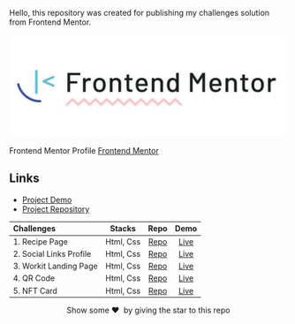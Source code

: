 Hello, this repository was created for publishing my challenges solution from Frontend Mentor.

<p align="center">  
<img src="images/frontend-mentor-logo.png"/>  
</p>

Frontend Mentor Profile [Frontend Mentor](https://www.frontendmentor.io/profile/KKajet)

## Links

- [Project Demo](https://main--frontend-mentor-kajet.netlify.app/)
- [Project Repository](https://github.com/KKajet/frontend-mentor)


| Challenges              |  Stacks   |                                           Repo                                           |                                  Demo                                  |
| :---------------------- | :-------: | :--------------------------------------------------------------------------------------: | :--------------------------------------------------------------------: |
| 1. Recipe Page          | Html, Css |        [Repo](https://github.com/KKajet/frontend-mentor/tree/main/fm-recipe-page)        |  [Live](https://frontend-mentor-kajet.netlify.app/fm-recipe-page/index.html)  |
| 2. Social Links Profile | Html, Css | [Repo](https://github.com/KKajet/frontend-mentor/tree/main/fm-social-links-profile-main) | [Live](https://frontend-mentor-kajet.netlify.app/fm-social-links-profile-main/index.html) |
| 3. Workit Landing Page | Html, Css | [Repo](https://github.com/KKajet/frontend-mentor/tree/main/fm-workit-landing-page) | [Live](https://frontend-mentor-kajet.netlify.app/fm-workit-landing-page/index.html) |
| 4. QR Code| Html, Css | [Repo](https://github.com/KKajet/frontend-mentor/tree/main/fm-qr-code-component) | [Live](https://main--frontend-mentor-kajet.netlify.app/fm-qr-code-component/index.html) |
| 5. NFT Card| Html, Css | [Repo](https://github.com/KKajet/frontend-mentor/tree/main/fm-qr-code-component) | [Live](https://main--frontend-mentor-kajet.netlify.app/fm-nft-preview-card-component-main/index.html) |

<p align = "center">Show some ❤️&nbsp; by giving the star to this repo</p>
